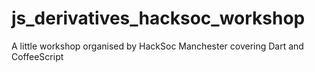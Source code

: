 # js_derivatives_hacksoc_workshop
A little workshop organised by HackSoc Manchester covering Dart and CoffeeScript
